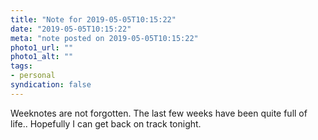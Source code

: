 ```yaml
---
title: "Note for 2019-05-05T10:15:22"
date: "2019-05-05T10:15:22"
meta: "note posted on 2019-05-05T10:15:22"
photo1_url: ""
photo1_alt: ""
tags:
- personal
syndication: false
---
```

Weeknotes are not forgotten. The last few weeks have been quite full of life.. Hopefully I can get back on track tonight.
